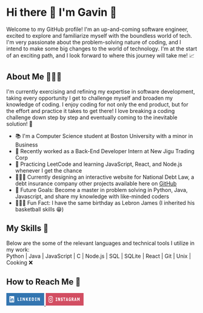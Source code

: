 # Hi there 👋 I'm Gavin 🏀
Welcome to my GitHub profile! I'm an up-and-coming software engineer, excited to explore and familiarize myself with the boundless world of tech. I'm very passionate about the problem-solving nature of coding, and I intend to make some big changes to the world of technology. I'm at the start of an exciting path, and I look forward to where this journey will take me! 📈
## About Me 🙋🏻‍♂️
I'm currently exercising and refining my expertise in software development, taking every opportunity I get to challenge myself and broaden my knowledge of coding. I enjoy coding for not only the end product, but for the effort and practice it takes to get there! I love breaking a coding challenge down step by step and eventually coming to the inevitable solution! 👾
* 📚 I'm a Computer Science student at Boston University with a minor in Business
* 💾 Recently worked as a Back-End Developer Intern at New Jigu Trading Corp
* 🌱 Practicing LeetCode and learning JavaScript, React, and Node.js whenever I get the chance
* 👨🏻‍💻 Currently designing an interactive website for National Debt Law, a debt insurance company other projects available here on [GitHub](https://github.com/gavinpark123)
* 🥋 Future Goals: Become a master in problem solving in Python, Java, Javascript, and share my knowledge with like-minded coders
* ⛹🏻‍♂️ Fun Fact: I have the same birthday as Lebron James (I inherited his basketball skills 😁)
## My Skills 🚀
Below are the some of the relevant languages and technical tools I utilize in my work:  
Python | Java | JavaScript | C | Node.js | SQL | SQLite | React | Git | Unix | Cooking ❌
## How to Reach Me 📩
<p>
  <a href="https://www.linkedin.com/in/gavin-park-627005221/">
    <img src="images/linkedin.png" alt="My LinkedIn Profile" width="100" height="33">
  </a>
  <a href="https://www.instagram.com/gav.park/">
    <img src="images/ig.png" alt="My Instagram" width="100" height="33">
  </a>
</p>

<!--
**gavinpark123/gavinpark123** is a ✨ _special_ ✨ repository because its `README.md` (this file) appears on your GitHub profile.

Here are some ideas to get you started:

- 🔭 I’m currently working on ...
- 🌱 I’m currently learning ...
- 👯 I’m looking to collaborate on ...
- 🤔 I’m looking for help with ...
- 💬 Ask me about ...
- 📫 How to reach me: ...
- 😄 Pronouns: ...
- ⚡ Fun fact: ...
-->
